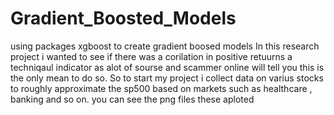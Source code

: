 # Gradient_Boosted_Models
using packages xgboost to create gradient boosed models
In this research project i wanted to see if there was a corilation in positive retuurns a techniqaul indicator as alot of sourse and scammer online will tell you this is the only mean to do so. So to start my project i collect data on varius stocks to roughly approximate the sp500 based on markets such as healthcare , banking and so on. you can see the png files these aploted 
